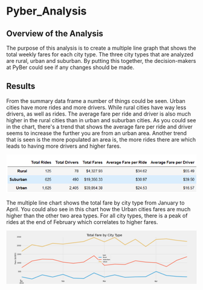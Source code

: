 # Pyber_Analysis
## Overview of the Analysis
The purpose of this analysis is to create a multiple line graph that shows the total weekly fares for each city type. The three city types that are analyzed are rural, urban and suburban. By putting this together, the decision-makers at PyBer could see if any changes should be made.
## Results
From the summary data frame a number of things could be seen. Urban cities have more rides and more drivers. While rural cities have way less drivers, as well as rides. The average fare per ride and driver is also much higher in the rural cities than in urban and suburban cities. As you could see in the chart, there's a trend that shows the average fare per ride and driver seems to increase the further you are from an urban area. Another trend that is seen is the more populated an area is, the more rides there are which leads to having more drivers and higher fares. 

<img src="summary_df.png"/>  

The multiple line chart shows the total fare by city type from January to April. You could also see in this chart how the Urban cities fares are much higher than the other two area types. For all city types, there is a peak of rides at the end of February which correlates to higher fares. 

<img src="analysis/fig8.png"/>  

